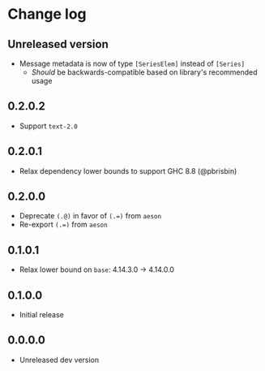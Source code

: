 # Change log

## Unreleased version

* Message metadata is now of type `[SeriesElem]` instead of `[Series]`
  * _Should_ be backwards-compatible based on library's recommended usage

## 0.2.0.2

* Support `text-2.0`

## 0.2.0.1

* Relax dependency lower bounds to support GHC 8.8 (@pbrisbin)

## 0.2.0.0

* Deprecate `(.@)` in favor of `(.=)` from `aeson`
* Re-export `(.=)` from `aeson`

## 0.1.0.1

* Relax lower bound on `base`: 4.14.3.0 -> 4.14.0.0

## 0.1.0.0

* Initial release

## 0.0.0.0

* Unreleased dev version
